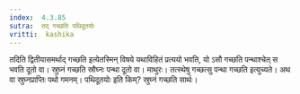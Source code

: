 ```yaml
---
index:  4.3.85
sutra:  तद् गच्छति पथिदूतयोः
vritti:  kashika 
---
```


तदिति द्वितीयासमर्थाद् गच्छति इत्येतस्मिन् विषये यथाविहितं प्रत्ययो भवति, यो ऽसौ गच्छति पन्थाश्चेत् स भवति दूतो वा। स्रुघ्नं गच्छति स्रौघ्नः पन्था दूतो वा। माथुरः। तत्स्थेषु गच्छत्सु पन्था गच्छति इत्युच्यते। अथ वा स्रुघ्नप्राप्तिः पथो गमनम्। पथिदूतयोः इति किम्? स्रुघ्नं गच्छति सार्थः।

